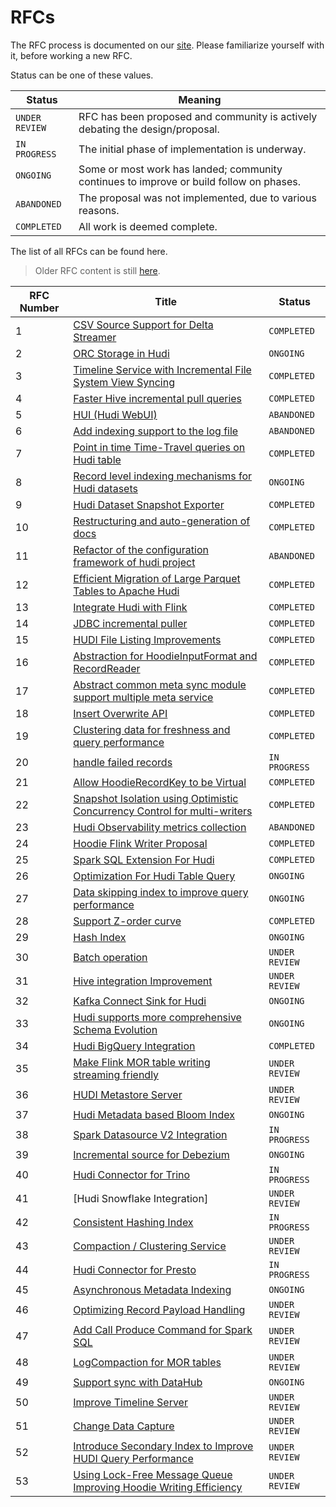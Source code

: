 <!--
  Licensed to the Apache Software Foundation (ASF) under one or more
  contributor license agreements.  See the NOTICE file distributed with
  this work for additional information regarding copyright ownership.
  The ASF licenses this file to You under the Apache License, Version 2.0
  (the "License"); you may not use this file except in compliance with
  the License.  You may obtain a copy of the License at

       http://www.apache.org/licenses/LICENSE-2.0

  Unless required by applicable law or agreed to in writing, software
  distributed under the License is distributed on an "AS IS" BASIS,
  WITHOUT WARRANTIES OR CONDITIONS OF ANY KIND, either express or implied.
  See the License for the specific language governing permissions and
  limitations under the License.
-->

# RFCs

The RFC process is documented on our [site](https://hudi.apache.org/contribute/rfc-process). Please familiarize yourself
with it, before working a new RFC.

Status can be one of these values.

| Status | Meaning |
| -------|-------------------------------------------------------|
| `UNDER REVIEW` |  RFC has been proposed and community is actively debating the design/proposal.        |
| `IN PROGRESS` |  The initial phase of implementation is underway.        |
| `ONGOING` |  Some or most work has landed; community continues to improve or build follow on phases.         |
| `ABANDONED` | The proposal was not implemented, due to various reasons.         |
| `COMPLETED` |  All work is deemed complete.        |

The list of all RFCs can be found here.

> Older RFC content is still [here](https://cwiki.apache.org/confluence/display/HUDI/RFC+Process).

| RFC Number | Title                                                                                                                                                                                                                | Status |
| ---|----------------------------------------------------------------------------------------------------------------------------------------------------------------------------------------------------------------------| --- |
| 1 | [CSV Source Support for Delta Streamer](https://cwiki.apache.org/confluence/display/HUDI/RFC+-+01+%3A+CSV+Source+Support+for+Delta+Streamer)                                                                         | `COMPLETED` |
| 2 | [ORC Storage in Hudi](https://cwiki.apache.org/confluence/pages/viewpage.action?pageId=113708439)                                                                                                                    | `ONGOING` |
| 3 | [Timeline Service with Incremental File System View Syncing](https://cwiki.apache.org/confluence/pages/viewpage.action?pageId=113708965)                                                                             | `COMPLETED` |
| 4 | [Faster Hive incremental pull queries](https://cwiki.apache.org/confluence/pages/viewpage.action?pageId=115513622)                                                                                                   | `COMPLETED` |
| 5 | [HUI (Hudi WebUI)](https://cwiki.apache.org/confluence/pages/viewpage.action?pageId=130027233)                                                                                                                       | `ABANDONED` |
| 6 | [Add indexing support to the log file](https://cwiki.apache.org/confluence/display/HUDI/RFC+-+06+%3A+Add+indexing+support+to+the+log+file)                                                                           | `ABANDONED` |
| 7 | [Point in time Time-Travel queries on Hudi table](https://cwiki.apache.org/confluence/display/HUDI/RFC+-+07+%3A+Point+in+time+Time-Travel+queries+on+Hudi+table)                                                     | `COMPLETED` |
| 8 | [Record level indexing mechanisms for Hudi datasets](https://cwiki.apache.org/confluence/display/HUDI/RFC-08++Record+level+indexing+mechanisms+for+Hudi+datasets)                                                    | `ONGOING` |
| 9 | [Hudi Dataset Snapshot Exporter](https://cwiki.apache.org/confluence/display/HUDI/RFC+-+09+%3A+Hudi+Dataset+Snapshot+Exporter)                                                                                       | `COMPLETED` |
| 10 | [Restructuring and auto-generation of docs](https://cwiki.apache.org/confluence/display/HUDI/RFC+-+10+%3A+Restructuring+and+auto-generation+of+docs)                                                                 | `COMPLETED` |
| 11 | [Refactor of the configuration framework of hudi project](https://cwiki.apache.org/confluence/display/HUDI/RFC+-+11+%3A+Refactor+of+the+configuration+framework+of+hudi+project)                                     | `ABANDONED` |
| 12 | [Efficient Migration of Large Parquet Tables to Apache Hudi](https://cwiki.apache.org/confluence/display/HUDI/RFC+-+12+%3A+Efficient+Migration+of+Large+Parquet+Tables+to+Apache+Hudi)                               | `COMPLETED` |
| 13 | [Integrate Hudi with Flink](https://cwiki.apache.org/confluence/pages/viewpage.action?pageId=141724520)                                                                                                              | `COMPLETED` |
| 14 | [JDBC incremental puller](https://cwiki.apache.org/confluence/display/HUDI/RFC+-+14+%3A+JDBC+incremental+puller)                                                                                                     | `COMPLETED` |
| 15 | [HUDI File Listing Improvements](https://cwiki.apache.org/confluence/display/HUDI/RFC+-+15%3A+HUDI+File+Listing+Improvements)                                                                                        | `COMPLETED` |
| 16 | [Abstraction for HoodieInputFormat and RecordReader](https://cwiki.apache.org/confluence/display/HUDI/RFC+-+16+Abstraction+for+HoodieInputFormat+and+RecordReader)                                                   | `COMPLETED` |
| 17 | [Abstract common meta sync module support multiple meta service](https://cwiki.apache.org/confluence/display/HUDI/RFC+-+17+Abstract+common+meta+sync+module+support+multiple+meta+service)                           | `COMPLETED` |
| 18 | [Insert Overwrite API](https://cwiki.apache.org/confluence/display/HUDI/RFC+-+18+Insert+Overwrite+API)                                                                                                               | `COMPLETED` |
| 19 | [Clustering data for freshness and query performance](https://cwiki.apache.org/confluence/display/HUDI/RFC+-+19+Clustering+data+for+freshness+and+query+performance)                                                 | `COMPLETED` |
| 20 | [handle failed records](https://cwiki.apache.org/confluence/display/HUDI/RFC+-+20+%3A+handle+failed+records)                                                                                                         | `IN PROGRESS` |
| 21 | [Allow HoodieRecordKey to be Virtual](https://cwiki.apache.org/confluence/display/HUDI/RFC+-+21+%3A+Allow+HoodieRecordKey+to+be+Virtual)                                                                             | `COMPLETED` |
| 22 | [Snapshot Isolation using Optimistic Concurrency Control for multi-writers](https://cwiki.apache.org/confluence/display/HUDI/RFC+-+22+%3A+Snapshot+Isolation+using+Optimistic+Concurrency+Control+for+multi-writers) | `COMPLETED` |
| 23 | [Hudi Observability metrics collection](https://cwiki.apache.org/confluence/display/HUDI/RFC+-+23+%3A+Hudi+Observability+metrics+collection)| `ABANDONED` | 
| 24 | [Hoodie Flink Writer Proposal](https://cwiki.apache.org/confluence/display/HUDI/RFC-24%3A+Hoodie+Flink+Writer+Proposal) | `COMPLETED` | 
| 25 | [Spark SQL Extension For Hudi](https://cwiki.apache.org/confluence/display/HUDI/RFC+-+25%3A+Spark+SQL+Extension+For+Hudi) | `COMPLETED` | 
| 26 | [Optimization For Hudi Table Query](https://cwiki.apache.org/confluence/display/HUDI/RFC-26+Optimization+For+Hudi+Table+Query) | `ONGOING` | 
| 27 | [Data skipping index to improve query performance](https://cwiki.apache.org/confluence/display/HUDI/RFC-27+Data+skipping+index+to+improve+query+performance) | `ONGOING` | 
| 28 | [Support Z-order curve](https://cwiki.apache.org/confluence/pages/viewpage.action?pageId=181307144) | `COMPLETED` |
| 29 | [Hash Index](https://cwiki.apache.org/confluence/display/HUDI/RFC+-+29%3A+Hash+Index) | `ONGOING` | 
| 30 | [Batch operation](https://cwiki.apache.org/confluence/display/HUDI/RFC+-+30%3A+Batch+operation) | `UNDER REVIEW` | 
| 31 | [Hive integration Improvement](https://cwiki.apache.org/confluence/display/HUDI/RFC+-+31%3A+Hive+integration+Improvment)| `UNDER REVIEW` | 
| 32 | [Kafka Connect Sink for Hudi](https://cwiki.apache.org/confluence/display/HUDI/RFC-32+Kafka+Connect+Sink+for+Hudi)| `ONGOING` | 
| 33 | [Hudi supports more comprehensive Schema Evolution](https://cwiki.apache.org/confluence/display/HUDI/RFC+-+33++Hudi+supports+more+comprehensive+Schema+Evolution)| `ONGOING` | 
| 34 | [Hudi BigQuery Integration](./rfc-34/rfc-34.md) | `COMPLETED` | 
| 35 | [Make Flink MOR table writing streaming friendly](https://cwiki.apache.org/confluence/display/HUDI/RFC-35%3A+Make+Flink+MOR+table+writing+streaming+friendly)| `UNDER REVIEW` | 
| 36 | [HUDI Metastore Server](https://cwiki.apache.org/confluence/display/HUDI/%5BWIP%5D+RFC-36%3A+HUDI+Metastore+Server)| `UNDER REVIEW` | 
| 37 | [Hudi Metadata based Bloom Index](rfc-37/rfc-37.md) | `ONGOING` | 
| 38 | [Spark Datasource V2 Integration](./rfc-38/rfc-38.md) | `IN PROGRESS` | 
| 39 | [Incremental source for Debezium](./rfc-39/rfc-39.md) | `ONGOING` | 
| 40 | [Hudi Connector for Trino](./rfc-40/rfc-40.md) | `IN PROGRESS` | 
| 41 | [Hudi Snowflake Integration] | `UNDER REVIEW`| 
| 42 | [Consistent Hashing Index](./rfc-42/rfc-42.md) | `IN PROGRESS` | 
| 43 | [Compaction / Clustering Service](./rfc-43/rfc-43.md) | `UNDER REVIEW` | 
| 44 | [Hudi Connector for Presto](./rfc-44/rfc-44.md) | `IN PROGRESS` | 
| 45 | [Asynchronous Metadata Indexing](./rfc-45/rfc-45.md) | `ONGOING` | 
| 46 | [Optimizing Record Payload Handling](./rfc-46/rfc-46.md) | `UNDER REVIEW` | 
| 47 | [Add Call Produce Command for Spark SQL](./rfc-47/rfc-47.md) | `UNDER REVIEW` | 
| 48 | [LogCompaction for MOR tables](./rfc-48/rfc-48.md) | `UNDER REVIEW` | 
| 49 | [Support sync with DataHub](./rfc-49/rfc-49.md)    | `ONGOING` |
| 50 | [Improve Timeline Server](./rfc-50/rfc-50.md) | `UNDER REVIEW` | 
| 51 | [Change Data Capture](./rfc-51/rfc-51.md) | `UNDER REVIEW` |
| 52 | [Introduce Secondary Index to Improve HUDI Query Performance](./rfc-52/rfc-52.md) | `UNDER REVIEW` |
| 53 | [Using Lock-Free Message Queue Improving Hoodie Writing Efficiency](./rfc-53/rfc-53.md) | `UNDER REVIEW` | 

